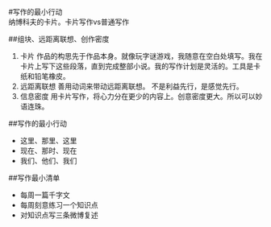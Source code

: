 #写作的最小行动  
纳博科夫的卡片。卡片写作vs普通写作

##组块、远距离联想、创作密度  
 1. 卡片
作品的构思先于作品本身。就像玩字谜游戏，我随意在空白处填写。我在卡片上写下这些段落，直到完成整部小说。我的写作计划是灵活的。工具是卡纸和铅笔橡皮。  
 2. 远距离联想
善用动词来带动远距离联想。
不是利益先行，是感觉先行。  
 3. 信息密度
用卡片写作，将心力分在更少的内容上。创意密度更大。所以可以妙语连珠。

##写作的最小行动  
 * 这里、那里、这里  
 * 现在、那时、现在  
 * 我们、他们、我们  

##写作最小清单  
 * 每周一篇千字文  
 * 每周刻意练习一个知识点  
 * 对知识点写三条微博复述
